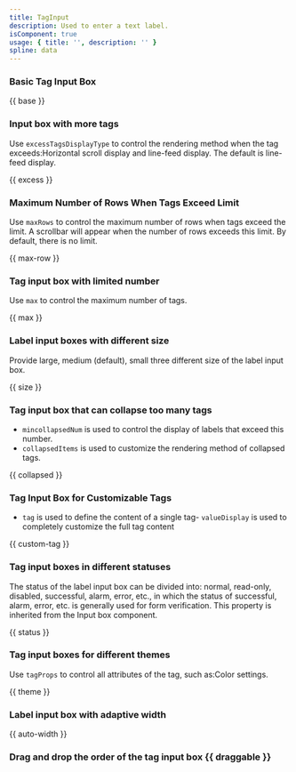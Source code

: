 ```yaml
---
title: TagInput
description: Used to enter a text label.
isComponent: true
usage: { title: '', description: '' }
spline: data
---
```


### Basic Tag Input Box

{{ base }}

### Input box with more tags

Use `excessTagsDisplayType` to control the rendering method when the tag exceeds:Horizontal scroll display and line-feed display. The default is line-feed display.

{{ excess }}

### Maximum Number of Rows When Tags Exceed Limit

Use `maxRows` to control the maximum number of rows when tags exceed the limit. A scrollbar will appear when the number of rows exceeds this limit. By default, there is no limit.

{{ max-row }}

### Tag input box with limited number

Use `max` to control the maximum number of tags.

{{ max }}

### Label input boxes with different size

Provide large, medium (default), small three different size of the label input box.

{{ size }}

### Tag input box that can collapse too many tags

- `mincollapsedNum` is used to control the display of labels that exceed this number.
- `collapsedItems` is used to customize the rendering method of collapsed tags.

{{ collapsed }}

### Tag Input Box for Customizable Tags

- `tag` is used to define the content of a single tag- `valueDisplay` is used to completely customize the full tag content

{{ custom-tag }}

### Tag input boxes in different statuses

The status of the label input box can be divided into: normal, read-only, disabled, successful, alarm, error, etc., in which the status of successful, alarm, error, etc. is generally used for form verification. This property is inherited from the Input box component.

{{ status }}

### Tag input boxes for different themes

Use `tagProps` to control all attributes of the tag, such as:Color settings.

{{ theme }}

### Label input box with adaptive width

{{ auto-width }}

### Drag and drop the order of the tag input box {{ draggable }}
